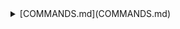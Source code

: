 
<details>
<summary>[COMMANDS.md](COMMANDS.md)</summary>

```shell
TOKEN=$(~/GH_TOKEN); export TOKEN && curl -I https://api.github.com -u $(GIT_USER):$TOKEN
```
</p>
</details>